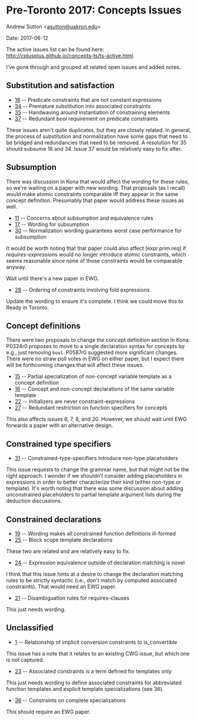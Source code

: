 
Pre-Toronto 2017: Concepts Issues
=================================

Andrew Sutton \<asutton@uakron.edu\>

Date: 2017-06-12

The active issues list can be found here: 
<http://cplusplus.github.io/concepts-ts/ts-active.html>.

I've gone through and grouped all related open issues and added notes.

## Substitution and satisfaction

- [18](http://cplusplus.github.io/concepts-ts/ts-active.html#18) -- Predicate constraints that are not constant expressions	
- [34](http://cplusplus.github.io/concepts-ts/ts-active.html#34) -- Premature substitution into associated constraints	
- [35](http://cplusplus.github.io/concepts-ts/ts-active.html#35) -- Handwaving around instantiation of constraining elements	
- [37](http://cplusplus.github.io/concepts-ts/ts-active.html#37) -- Redundant bool requirement on predicate constraints	

These issues aren't quite duplicates, but they are closely related. In general,
the process of substitution and normalization have some gaps that need to
be bridged and redundancies that need to be removed. A resolution for 35
should subsume 18 and 34. Issue 37 would be relatively easy to fix after.

## Subsumption

There was discussion in Kona that would affect the wording for these rules,
so we're waiting on a paper with new wording. That proposals (as I recall)
would make atomic constraints comparable iff they appear in the same concept
definition. Presumably that paper would address these issues as well.

- [11](http://cplusplus.github.io/concepts-ts/ts-active.html#11) -- Concerns about subsumption and equivalence rules	
- [17](http://cplusplus.github.io/concepts-ts/ts-active.html#17) -- Wording for subsumption	
- [30](http://cplusplus.github.io/concepts-ts/ts-active.html#30) -- Normalization wording guarantees worst case performance for subsumption	

It would be worth noting that that paper could also affect [expr.prim.req]
if *requires-expression*s would no longer introduce atomic constraints, which
seems reasonable since none of those constraints would be comparable anyway.

Wait until there's a new paper in EWG.

- [28](http://cplusplus.github.io/concepts-ts/ts-active.html#28) -- Ordering of constraints involving fold expressions

Update the wording to ensure it's complete. I think we could move this to
Ready in Toronto.

## Concept definitions

There were two proposals to change the concept definition section in Kona:
P0324r0 proposes to move to a single declaration syntax for concepts by
e.g., just removing `bool`. P0587r0 suggested more significant changes.
There were no straw poll votes in EWG on either paper, but I expect there
will be forthcoming changes that will affect these issues.

- [15](http://cplusplus.github.io/concepts-ts/ts-active.html#15) -- Partial specialization of non-concept variable template as a concept definition 
- [16](http://cplusplus.github.io/concepts-ts/ts-active.html#16) -- Concept and non-concept declarations of the same variable template
- [22](http://cplusplus.github.io/concepts-ts/ts-active.html#22) -- Initializers are never constraint-expressions	
- [27](http://cplusplus.github.io/concepts-ts/ts-active.html#27) -- Redundant restriction on function specifiers for concepts	

This also affects issues 6, 7, 8, and 20. However, we should wait until EWG
forwards a paper with an alternative design.

## Constrained type specifiers

- [31](http://cplusplus.github.io/concepts-ts/ts-active.html#31) -- Constrained-type-specifiers introduce non-type placeholders	

This issue requests to change the grammar name, but that might not be the right 
approach. I wonder if we shouldn't consider adding placeholders in expressions 
in order to better characterize their kind (either non-type or template). 
It's worth noting that there was some discussion about adding unconstrained 
placeholders to partial template argument lists during the deduction 
discussions. 

## Constrained declarations

- [19](http://cplusplus.github.io/concepts-ts/ts-active.html#19) -- Wording makes all constrained function definitions ill-formed	
- [25](http://cplusplus.github.io/concepts-ts/ts-active.html#25) -- Block scope template declarations	

These two are related and are relatively easy to fix.

- [24](http://cplusplus.github.io/concepts-ts/ts-active.html#24) -- Expression equivalence outside of declaration matching is novel	

I think that this issue hints at a desire to change the declaration matching
rules to be strictly syntactic (i.e., don't match by computed associated
constraints). That would need an EWG paper.

- [21](http://cplusplus.github.io/concepts-ts/ts-active.html#21) -- Disambiguation rules for requires-clauses	

This just needs wording.


## Unclassified

- [1](http://cplusplus.github.io/concepts-ts/ts-active.html#1) -- Relationship of implicit conversion constraints to is_convertible	

This issue has a note that it relates to an existing CWG issue, but which
one is not captured.

- [23](http://cplusplus.github.io/concepts-ts/ts-active.html#23) -- Associated constraints is a term defined for templates only	

This just needs wording to define associated constraints for abbreviated
function templates and explicit template specializations (see 36).

- [36](http://cplusplus.github.io/concepts-ts/ts-active.html#36) -- Constraints on complete specializations	

This should require an EWG paper.
